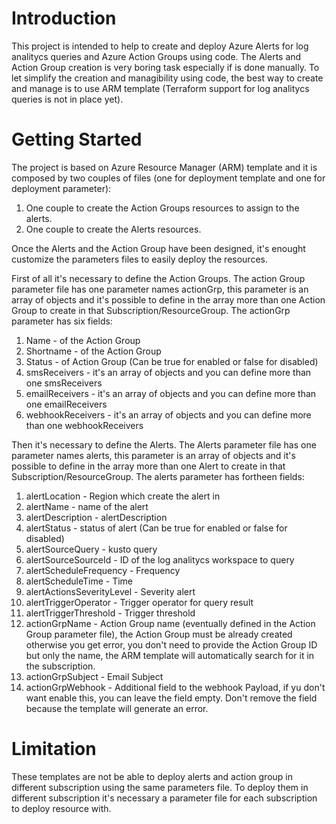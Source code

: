 # Introduction 
This project is intended to help to create and deploy Azure Alerts for log analitycs queries and Azure Action Groups using code.
The Alerts and Action Group creation is very boring task especially if is done manually.
To let simplify the creation and managibility using code, the best way to create and manage is to use ARM template (Terraform support for log analitycs queries is not in place yet).

# Getting Started
The project is based on Azure Resource Manager (ARM) template and it is composed by two couples of files (one for deployment template and one for deployment parameter):
1. One couple to create the Action Groups resources to assign to the alerts.
2. One couple to create the Alerts resources.

Once the Alerts and the Action Group have been designed, it's enought customize the parameters files to easily deploy the resources.

First of all it's necessary to define the Action Groups.
The action Group parameter file has one parameter names actionGrp, this parameter is an array of objects and it's possible to define in the array more than one Action Group to create in that Subscription/ResourceGroup.
The actionGrp parameter has six fields:
1. Name - of the Action Group
2. Shortname - of the Action Group
3. Status - of Action Group (Can be true for enabled or false for disabled)
4. smsReceivers - it's an array of objects and you can define more than one smsReceivers
5. emailReceivers - it's an array of objects and you can define more than one emailReceivers
6. webhookReceivers - it's an array of objects and you can define more than one webhookReceivers

Then it's necessary to define the Alerts.
The Alerts parameter file has one parameter names alerts, this parameter is an array of objects and it's possible to define in the array more than one Alert to create in that Subscription/ResourceGroup.
The alerts parameter has fortheen fields:
1. alertLocation - Region which create the alert in
2. alertName - name of the alert
3. alertDescription - alertDescription
4. alertStatus - status of alert (Can be true for enabled or false for disabled)
5. alertSourceQuery - kusto query
6. alertSourceSourceId - ID of the log analitycs workspace to query
7. alertScheduleFrequency - Frequency
8. alertScheduleTime - Time
9. alertActionsSeverityLevel - Severity alert
10. alertTriggerOperator - Trigger operator for query result
11. alertTriggerThreshold - Trigger threshold 
12. actionGrpName - Action Group name (eventually defined in the Action Group parameter file), the Action Group must be already created otherwise you get error, you don't need to provide the Action Group ID but only the name, the ARM template will automatically search for it in the subscription.
13. actionGrpSubject - Email Subject
14. actionGrpWebhook - Additional field to the webhook Payload, if yu don't want enable this, you can leave the field empty. Don't remove the field because the template will generate an error.

# Limitation
These templates are not be able to deploy alerts and action group in different subscription using the same parameters file.
To deploy them in different subscription it's necessary a parameter file for each subscription to deploy resource with.